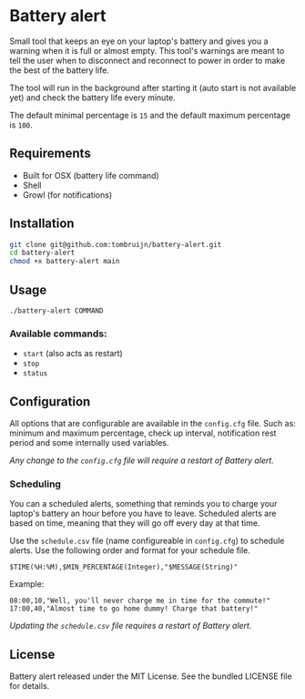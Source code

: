 # Battery alert

Small tool that keeps an eye on your laptop's battery and gives you a warning when it is full or almost empty. This tool's warnings are meant to tell the user when to disconnect and reconnect to power in order to make the best of the battery life.

The tool will run in the background after starting it (auto start is not available yet) and check the battery life every minute.

The default minimal percentage is `15` and the default maximum percentage is `100`.

## Requirements

- Built for OSX (battery life command)
- Shell
- Growl (for notifications)

## Installation

```sh
git clone git@github.com:tombruijn/battery-alert.git
cd battery-alert
chmod +x battery-alert main
```

## Usage

`./battery-alert COMMAND`

### Available commands:

- `start` (also acts as restart)
- `stop`
- `status`

## Configuration

All options that are configurable are available in the `config.cfg` file.
Such as: minimum and maximum percentage, check up interval, notification rest period and some internally used variables.

_Any change to the `config.cfg` file will require a restart of Battery alert._

### Scheduling

You can a scheduled alerts, something that reminds you to charge your laptop's battery an hour before you have to leave.
Scheduled alerts are based on time, meaning that they will go off every day at that time.

Use the `schedule.csv` file (name configureable in `config.cfg`) to schedule alerts.
Use the following order and format for your schedule file.

```csv
$TIME(%H:%M),$MIN_PERCENTAGE(Integer),"$MESSAGE(String)"
```

Example:

```csv
08:00,10,"Well, you'll never charge me in time for the commute!"
17:00,40,"Almost time to go home dummy! Charge that battery!"
```

_Updating the `schedule.csv` file requires a restart of Battery alert._

## License

Battery alert released under the MIT License. See the bundled LICENSE file for details.
